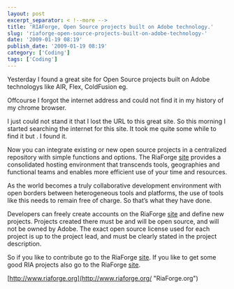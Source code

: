 ```yaml
---
layout: post
excerpt_separator: < !--more -->
title: 'RIAForge, Open Source projects built on Adobe technology.'
slug: 'riaforge-open-source-projects-built-on-adobe-technology-'
date: '2009-01-19 08:19'
publish_date: '2009-01-19 08:19'
category: ['Coding']
tags: ['Coding']
---
```

Yesterday I found a great site for Open Source projects built on Adobe
technologys like AIR, Flex, ColdFusion eg.  
  
Offcourse I forgot the internet address and could not find it in my history of
my chrome browser.  
  
I just could not stand it that I lost the URL to this great site. So this
morning I started searching the internet for this site. It took me quite some
while to find it but . I found it.  
  
  
  
Now you can integrate existing or new open source projects in a centralized
repository with simple functions and options. The RiaForge
[site](http://www.riaforge.org/ "Riagorge.org") provides a consolidated
hosting environment that transcends tools, geographies and functional teams
and enables more efficient use of your time and resources.  
  
As the world becomes a truly collaborative development environment with open
borders between heterogeneous tools and platforms, the use of tools like this
needs to remain free of charge. So that’s what they have done.  
  
Developers can freely create accounts on the RiaForge
[site](http://www.riaforge.org/ "Riagorge.org") and define new projects.
Projects created there must be and will be open source, and will not be owned
by Adobe. The exact open source license used for each project is up to the
project lead, and must be clearly stated in the project description.  
  
So if you like to contribute go to the RiaForge
[site](http://www.riaforge.org/ "Riagorge.org"). If you like to get some good
RIA projects also go to the RiaForge [site](http://www.riaforge.org/
"Riagorge.org").  
  
[http://www.riaforge.org](http://www.riaforge.org/ "RiaForge.org")

